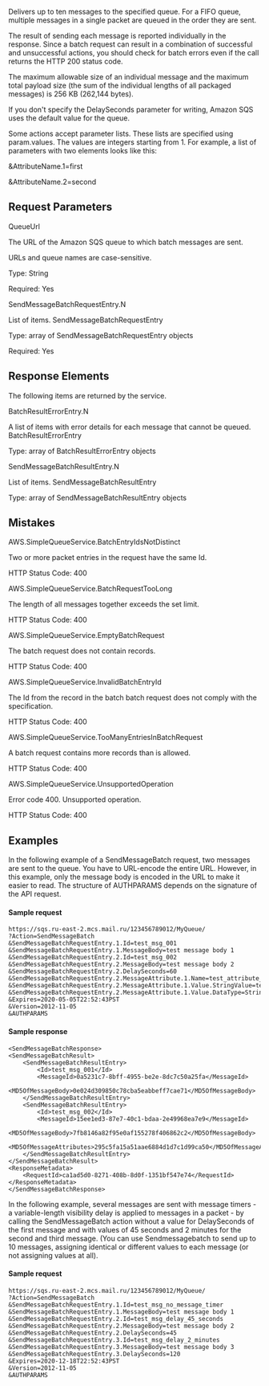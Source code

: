 Delivers up to ten messages to the specified queue. For a FIFO queue, multiple messages in a single packet are queued in the order they are sent. 

The result of sending each message is reported individually in the response. Since a batch request can result in a combination of successful and unsuccessful actions, you should check for batch errors even if the call returns the HTTP 200 status code.

The maximum allowable size of an individual message and the maximum total payload size (the sum of the individual lengths of all packaged messages) is 256 KB (262,144 bytes).

If you don't specify the DelaySeconds parameter for writing, Amazon SQS uses the default value for the queue.

Some actions accept parameter lists. These lists are specified using param.values. The values are integers starting from 1. For example, a list of parameters with two elements looks like this:

&AttributeName.1=first

&AttributeName.2=second

Request Parameters
-----------------

QueueUrl

The URL of the Amazon SQS queue to which batch messages are sent.

URLs and queue names are case-sensitive.

Type: String

Required: Yes

SendMessageBatchRequestEntry.N

List of items. SendMessageBatchRequestEntry

Type: array of SendMessageBatchRequestEntry objects

Required: Yes

Response Elements
---------------

The following items are returned by the service.

BatchResultErrorEntry.N

A list of items with error details for each message that cannot be queued. BatchResultErrorEntry

Type: array of BatchResultErrorEntry objects

SendMessageBatchResultEntry.N

List of items. SendMessageBatchResultEntry

Type: array of SendMessageBatchResultEntry objects

Mistakes
------

AWS.SimpleQueueService.BatchEntryIdsNotDistinct

Two or more packet entries in the request have the same Id.

HTTP Status Code: 400

AWS.SimpleQueueService.BatchRequestTooLong

The length of all messages together exceeds the set limit.

HTTP Status Code: 400

AWS.SimpleQueueService.EmptyBatchRequest

The batch request does not contain records.

HTTP Status Code: 400

AWS.SimpleQueueService.InvalidBatchEntryId

The Id from the record in the batch batch request does not comply with the specification.

HTTP Status Code: 400

AWS.SimpleQueueService.TooManyEntriesInBatchRequest

A batch request contains more records than is allowed.

HTTP Status Code: 400

AWS.SimpleQueueService.UnsupportedOperation

Error code 400. Unsupported operation.

HTTP Status Code: 400

Examples
-------

In the following example of a SendMessageBatch request, two messages are sent to the queue. You have to URL-encode the entire URL. However, in this example, only the message body is encoded in the URL to make it easier to read. The structure of AUTHPARAMS depends on the signature of the API request. 

#### Sample request

```
https://sqs.ru-east-2.mcs.mail.ru/123456789012/MyQueue/
?Action=SendMessageBatch
&SendMessageBatchRequestEntry.1.Id=test_msg_001
&SendMessageBatchRequestEntry.1.MessageBody=test message body 1
&SendMessageBatchRequestEntry.2.Id=test_msg_002
&SendMessageBatchRequestEntry.2.MessageBody=test message body 2
&SendMessageBatchRequestEntry.2.DelaySeconds=60
&SendMessageBatchRequestEntry.2.MessageAttribute.1.Name=test_attribute_name_1
&SendMessageBatchRequestEntry.2.MessageAttribute.1.Value.StringValue=test_attribute_value_1
&SendMessageBatchRequestEntry.2.MessageAttribute.1.Value.DataType=String
&Expires=2020-05-05T22:52:43PST
&Version=2012-11-05
&AUTHPARAMS
```

#### Sample response

```
<SendMessageBatchResponse>
<SendMessageBatchResult>
    <SendMessageBatchResultEntry>
        <Id>test_msg_001</Id>
        <MessageId>0a5231c7-8bff-4955-be2e-8dc7c50a25fa</MessageId>
        <MD5OfMessageBody>0e024d309850c78cba5eabbeff7cae71</MD5OfMessageBody>
    </SendMessageBatchResultEntry>
    <SendMessageBatchResultEntry>
        <Id>test_msg_002</Id>
        <MessageId>15ee1ed3-87e7-40c1-bdaa-2e49968ea7e9</MessageId>
        <MD5OfMessageBody>7fb8146a82f95e0af155278f406862c2</MD5OfMessageBody>
        <MD5OfMessageAttributes>295c5fa15a51aae6884d1d7c1d99ca50</MD5OfMessageAttributes>
    </SendMessageBatchResultEntry>
</SendMessageBatchResult>
<ResponseMetadata>
    <RequestId>ca1ad5d0-8271-408b-8d0f-1351bf547e74</RequestId>
</ResponseMetadata>
</SendMessageBatchResponse>
```

In the following example, several messages are sent with message timers - a variable-length visibility delay is applied to messages in a packet - by calling the SendMessageBatch action without a value for DelaySeconds of the first message and with values of 45 seconds and 2 minutes for the second and third message. (You can use Sendmessagebatch to send up to 10 messages, assigning identical or different values to each message (or not assigning values at all).

#### Sample request

```
https://sqs.ru-east-2.mcs.mail.ru/123456789012/MyQueue/
?Action=SendMessageBatch
&SendMessageBatchRequestEntry.1.Id=test_msg_no_message_timer
&SendMessageBatchRequestEntry.1.MessageBody=test message body 1
&SendMessageBatchRequestEntry.2.Id=test_msg_delay_45_seconds
&SendMessageBatchRequestEntry.2.MessageBody=test message body 2
&SendMessageBatchRequestEntry.2.DelaySeconds=45
&SendMessageBatchRequestEntry.3.Id=test_msg_delay_2_minutes
&SendMessageBatchRequestEntry.3.MessageBody=test message body 3
&SendMessageBatchRequestEntry.3.DelaySeconds=120
&Expires=2020-12-18T22:52:43PST
&Version=2012-11-05
&AUTHPARAMS
```
